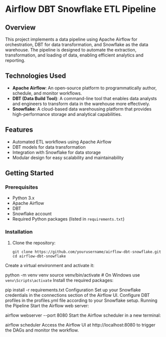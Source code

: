 # Airflow DBT Snowflake ETL Pipeline

## Overview
This project implements a data pipeline using Apache Airflow for orchestration, DBT for data transformation, and Snowflake as the data warehouse. The pipeline is designed to automate the extraction, transformation, and loading of data, enabling efficient analytics and reporting.

## Technologies Used
- **Apache Airflow**: An open-source platform to programmatically author, schedule, and monitor workflows.
- **DBT (Data Build Tool)**: A command-line tool that enables data analysts and engineers to transform data in the warehouse more effectively.
- **Snowflake**: A cloud-based data warehousing platform that provides high-performance storage and analytical capabilities.

## Features
- Automated ETL workflows using Apache Airflow
- DBT models for data transformation
- Integration with Snowflake for data storage
- Modular design for easy scalability and maintainability

## Getting Started

### Prerequisites
- Python 3.x
- Apache Airflow
- DBT
- Snowflake account
- Required Python packages (listed in `requirements.txt`)

### Installation
1. Clone the repository:
   ```
   git clone https://github.com/yourusername/airflow-dbt-snowflake.git
   cd airflow-dbt-snowflake
Create a virtual environment and activate it:


python -m venv venv
source venv/bin/activate  # On Windows use `venv\Scripts\activate`
Install the required packages:


pip install -r requirements.txt
Configuration
Set up your Snowflake credentials in the connections section of the Airflow UI.
Configure DBT profiles in the profiles.yml file according to your Snowflake setup.
Running the Pipeline
Start the Airflow web server:


airflow webserver --port 8080
Start the Airflow scheduler in a new terminal:


airflow scheduler
Access the Airflow UI at http://localhost:8080 to trigger the DAGs and monitor the workflow.

